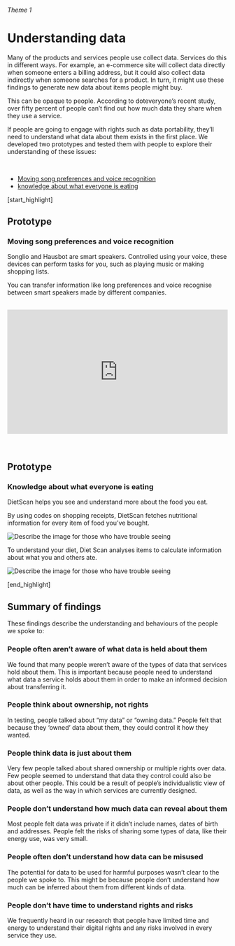 ###### Theme 1
# Understanding data

Many of the products and services people use collect data. Services do this in different ways. For example, an e-commerce site will collect data directly when someone enters a billing address, but it could also collect data indirectly when someone searches for a product. In turn, it might use these findings to generate new data about items people might buy.

This can be opaque to people. According to doteveryone’s recent study, over fifty percent of people can’t find out how much data they share when they use a service. 

If people are going to engage with rights such as data portability, they’ll need to understand what data about them exists in the first place. We developed two prototypes and tested them with people to explore their understanding of these issues:

<br>

- [Moving song preferences and voice recognition](#movingsongpreferencesandvoicerecognition)
- [knowledge about what everyone is eating](#knowledgeaboutwhateveryoneiseating)


[start_highlight]

## Prototype
### Moving song preferences and voice recognition

Songlio and Hausbot are smart speakers. Controlled using your voice, these devices can perform tasks for you, such as playing music or making shopping lists.

You can transfer information like long preferences and voice recognise between smart speakers made by different companies. 

<br>
<div style="padding:56.25% 0 0 0;position:relative;"><iframe src="https://player.vimeo.com/video/267629982?autoplay=1&loop=1&title=0&byline=0&portrait=0" style="position:absolute;top:0;left:0;width:100%;height:100%;" frameborder="0" webkitallowfullscreen mozallowfullscreen allowfullscreen></iframe></div><script src="https://player.vimeo.com/api/player.js"></script>
<br>

<br>

## Prototype
### Knowledge about what everyone is eating

DietScan helps you see and understand more about the food you eat. 

By using codes on shopping receipts, DietScan fetches nutritional information for every item of food you’ve bought. 

![Describe the image for those who have trouble seeing](http://s3-eu-west-1.amazonaws.com/projectsbyif.com/longform/dataportability.projectsbyif.com/Diet-Information_Mockup_12_3-2_v1.jpg)

To understand your diet, Diet Scan analyses items to calculate information about what you and others ate. 

![Describe the image for those who have trouble seeing](http://s3-eu-west-1.amazonaws.com/projectsbyif.com/longform/dataportability.projectsbyif.com/Diet-Information_Mockup_34_3-2_v1.jpg)

[end_highlight]

## Summary of findings

These findings describe the understanding and behaviours of the people we spoke to:

### People often aren’t aware of what data is held about them
We found that many people weren’t aware of the types of data that services hold about them. This is important because people need to understand what data a service holds about them in order to make an informed decision about transferring it.

### People think about ownership, not rights
In testing, people talked about “my data” or “owning data.” People felt that because they ‘owned’ data about them, they could control it how they wanted.

### People think data is just about them
Very few people talked about shared ownership or multiple rights over data. Few people seemed to understand that data they control could also be about other people. This could be a result of people’s individualistic view of data, as well as the way in which services are currently designed. 

### People don’t understand how much data can reveal about them
Most people felt data was private if it didn’t include names, dates of birth and addresses. People felt the risks of sharing some types of data, like their energy use, was very small. 

### People often don’t understand how data can be misused
The potential for data to be used for harmful purposes wasn’t clear to the people we spoke to. This might be because people don’t understand how much can be inferred about them from different kinds of data. 

### People don’t have time to understand rights and risks
We frequently heard in our research that people have limited time and energy to understand their digital rights and any risks involved in every service they use.

